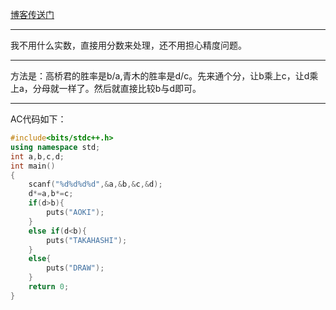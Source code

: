 [博客传送门](https://www.luogu.com.cn/blog/linguosheng/)

------------
我不用什么实数，直接用分数来处理，还不用担心精度问题。

------------
方法是：高桥君的胜率是b/a,青木的胜率是d/c。先来通个分，让b乘上c，让d乘上a，分母就一样了。然后就直接比较b与d即可。

------------
AC代码如下：
```cpp
#include<bits/stdc++.h>
using namespace std;
int a,b,c,d;
int main()
{
	scanf("%d%d%d%d",&a,&b,&c,&d);
	d*=a,b*=c;
	if(d>b){
		puts("AOKI");
	}
	else if(d<b){
		puts("TAKAHASHI");
	}
	else{
		puts("DRAW");
	}
	return 0;
}
```